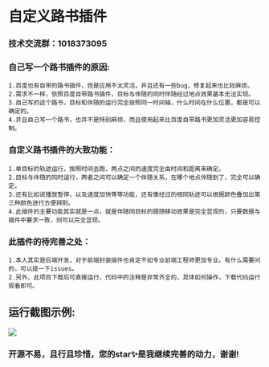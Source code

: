 # 自定义路书插件

### 技术交流群：1018373095

### 自己写一个路书插件的原因:
    1.百度也有自带的路书插件，但是应用不太灵活，并且还有一些bug，修复起来也比较麻烦。
    2.需求不一样，依照百度自带路书插件，目标与伴随的同时伴随经过地点效果基本无法实现。
    3.自己写的这个路书，目标和伴随的运行完全按照同一时间轴，什么时间在什么位置，都是可以确定的。
    4.并且自己写一个路书，也并不是特别麻烦，而且使用起来比百度自带路书更加灵活更加容易控制。
### 自定义路书插件的大致功能：
    1.单目标的轨迹运行，按照时间去跑，两点之间的速度完全由时间和距离来确定。
    2.目标与伴随的同时运行，两者之间可以确定一个伴随关系，在哪个地点伴随到了，完全可以确定。
    3.还有比如说播放暂停，以及速度加快等等功能，还有像经过的相同轨迹可以根据颜色叠加出第三种颜色进行方便辨别。
    4.此插件的主要功能其实就是一点，就是伴随同目标的跟随移动效果是完全显现的，只要数据与插件中要求一致，则可以完全显现。
### 此插件的待完善之处：
    1.本人其实是后端开发，对于前端封装插件也肯定不如专业前端工程师更加专业。有什么需要问的，可以提一下issues。
    2.另外，此项目下载后可直接运行，代码中的注释是非常齐全的，具体如何操作，下载代码运行观看即可。

## 运行截图示例:
![](https://i.imgur.com/tDF5839.png)


### 开源不易，且行且珍惜，您的star✨是我继续完善的动力，谢谢!
